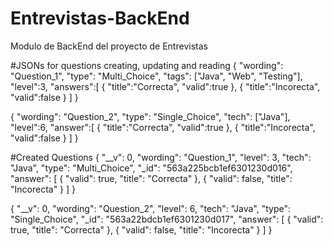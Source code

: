 # Entrevistas-BackEnd
Modulo de BackEnd del proyecto de Entrevistas

#JSONs for questions creating, updating and reading
{
    "wording": "Question_1",
    "type": "Multi_Choice",
    "tags": ["Java", "Web", "Testing"],
    "level":3,
    "answers":[
        {
            "title":"Correcta",
            "valid":true
        },
        {
            "title":"Incorecta",
            "valid":false
        }
    ]
}


{
    "wording": "Question_2",
    "type": "Single_Choice",
    "tech": ["Java"],
    "level":6,
    "answer":[
        {
            "title":"Correcta",
            "valid":true
        },
        {
            "title":"Incorecta",
            "valid":false
        }
    ]
}


#Created Questions
{
    "__v": 0,
    "wording": "Question_1",
    "level": 3,
    "tech": "Java",
    "type": "Multi_Choice",
    "_id": "563a225bcb1ef6301230d016",
    "answer": [
      {
        "valid": true,
        "title": "Correcta"
      },
      {
        "valid": false,
        "title": "Incorecta"
      }
    ]
}


{
    "__v": 0,
    "wording": "Question_2",
    "level": 6,
    "tech": "Java",
    "type": "Single_Choice",
    "_id": "563a22bdcb1ef6301230d017",
    "answer": [
      {
        "valid": true,
        "title": "Correcta"
      },
      {
        "valid": false,
        "title": "Incorecta"
      }
    ]
  }

